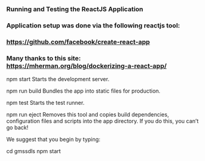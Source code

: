 ### Running and Testing the ReactJS Application
### Application setup was done via the following reactjs tool:
### https://github.com/facebook/create-react-app
### Many thanks to this site: https://mherman.org/blog/dockerizing-a-react-app/

  npm start
    Starts the development server.

  npm run build
    Bundles the app into static files for production.

  npm test
    Starts the test runner.

  npm run eject
    Removes this tool and copies build dependencies, configuration files
    and scripts into the app directory. If you do this, you can’t go back!

We suggest that you begin by typing:

  cd gmssdls
  npm start


